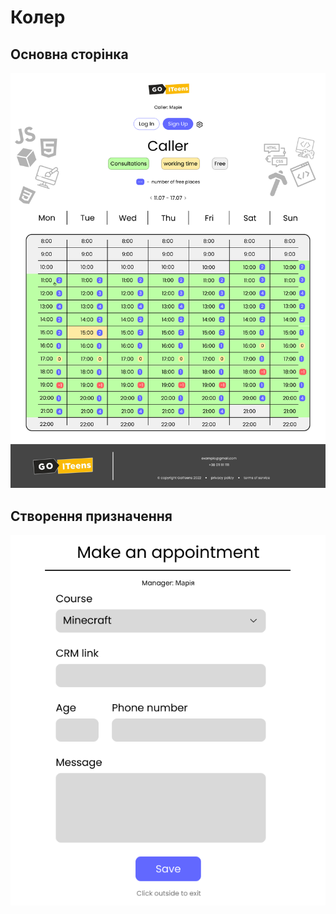 # Колер
## Основна сторінка
<img src = "img/Desktop - 4.png">

## Створення призначення
<img src = "img/Letter - 2.png">

